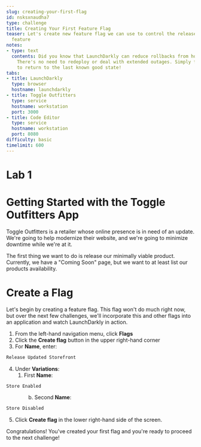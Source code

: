 ```yaml
---
slug: creating-your-first-flag
id: nsksxnaudha7
type: challenge
title: Creating Your First Feature Flag
teaser: Let's create new feature flag we can use to control the release of our new
  feature
notes:
- type: text
  contents: Did you know that LaunchDarkly can reduce rollbacks from hours to seconds?
    There's no need to redeploy or deal with extended outages. Simply flip a switch
    to return to the last known good state!
tabs:
- title: LaunchDarkly
  type: browser
  hostname: launchdarkly
- title: Toggle Outfitters
  type: service
  hostname: workstation
  port: 3000
- title: Code Editor
  type: service
  hostname: workstation
  port: 8080
difficulty: basic
timelimit: 600
---
```


# Lab 1

# Getting Started with the Toggle Outfitters App

Toggle Outfitters is a retailer whose online presence is in need of an update. We're going to help modernize their website, and we're going to minimize downtime while we're at it.

The first thing we want to do is release our minimally viable product. Currently, we have a "Coming Soon" page, but we want to at least list our products availability.

# Create a Flag

Let's begin by creating a feature flag. This flag won't do much right now, but over the next few challenges, we'll incorporate this and other flags into an application and watch LaunchDarkly in action.

1. From the left-hand navigation menu, click **Flags**
2. Click the **Create flag** button in the upper right-hand corner
3. For **Name**, enter:
```js
Release Updated Storefront
```
4. Under **Variations**:
   1. First **Name**:
```js
Store Enabled
```
&nbsp;&nbsp;&nbsp;&nbsp;&nbsp;&nbsp;&nbsp;&nbsp;&nbsp;&nbsp;&nbsp;&nbsp;&nbsp;&nbsp;&nbsp;b. Second **Name**:
```js
Store Disabled
```
5. Click **Create flag** in the lower right-hand side of the screen.

Congratulations! You've created your first flag and you're ready to proceed to the next challenge!
